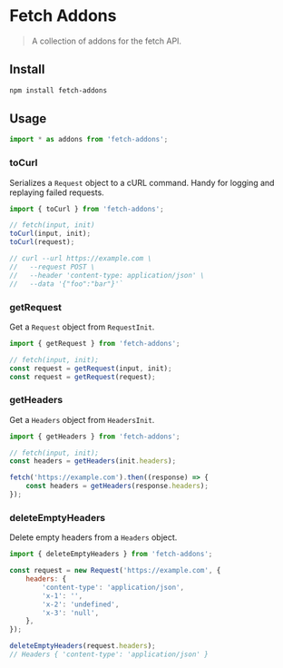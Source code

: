 # Fetch Addons

> A collection of addons for the fetch API.

## Install

```sh
npm install fetch-addons
```

## Usage

```js
import * as addons from 'fetch-addons';
```

### toCurl

Serializes a `Request` object to a cURL command. Handy for logging and replaying failed requests.

```js
import { toCurl } from 'fetch-addons';

// fetch(input, init)
toCurl(input, init);
toCurl(request);

// curl --url https://example.com \
//   --request POST \
//   --header 'content-type: application/json' \
//   --data '{"foo":"bar"}'`
```

### getRequest

Get a `Request` object from `RequestInit`.

```js
import { getRequest } from 'fetch-addons';

// fetch(input, init);
const request = getRequest(input, init);
const request = getRequest(request);
```

### getHeaders

Get a `Headers` object from `HeadersInit`.

```js
import { getHeaders } from 'fetch-addons';

// fetch(input, init);
const headers = getHeaders(init.headers);

fetch('https://example.com').then((response) => {
	const headers = getHeaders(response.headers);
});
```

### deleteEmptyHeaders

Delete empty headers from a `Headers` object.

```js
import { deleteEmptyHeaders } from 'fetch-addons';

const request = new Request('https://example.com', {
	headers: {
		'content-type': 'application/json',
		'x-1': '',
		'x-2': 'undefined',
		'x-3': 'null',
	},
});

deleteEmptyHeaders(request.headers);
// Headers { 'content-type': 'application/json' }
```
